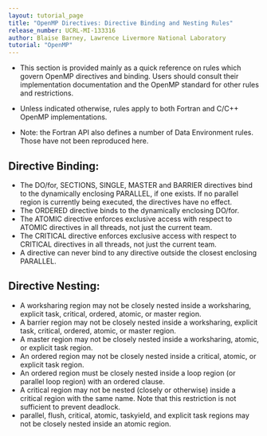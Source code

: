 ```yaml
---
layout: tutorial_page
title: "OpenMP Directives: Directive Binding and Nesting Rules"
release_number: UCRL-MI-133316
author: Blaise Barney, Lawrence Livermore National Laboratory
tutorial: "OpenMP"
---
```


* This section is provided mainly as a quick reference on rules which govern OpenMP directives and binding. Users should consult their implementation documentation and the OpenMP standard for other rules and restrictions.

* Unless indicated otherwise, rules apply to both Fortran and C/C++ OpenMP implementations.

* Note: the Fortran API also defines a number of Data Environment rules. Those have not been reproduced here.

## Directive Binding:

* The DO/for, SECTIONS, SINGLE, MASTER and BARRIER directives bind to the dynamically enclosing PARALLEL, if one exists. If no parallel region is currently being executed, the directives have no effect.
* The ORDERED directive binds to the dynamically enclosing DO/for.
* The ATOMIC directive enforces exclusive access with respect to ATOMIC directives in all threads, not just the current team.
* The CRITICAL directive enforces exclusive access with respect to CRITICAL directives in all threads, not just the current team.
* A directive can never bind to any directive outside the closest enclosing PARALLEL.

## Directive Nesting:

* A worksharing region may not be closely nested inside a worksharing, explicit task, critical, ordered, atomic, or master region.
* A barrier region may not be closely nested inside a worksharing, explicit task, critical, ordered, atomic, or master region.
* A master region may not be closely nested inside a worksharing, atomic, or explicit task region.
* An ordered region may not be closely nested inside a critical, atomic, or explicit task region.
* An ordered region must be closely nested inside a loop region (or parallel loop region) with an ordered clause.
* A critical region may not be nested (closely or otherwise) inside a critical region with the same name. Note that this restriction is not sufficient to prevent deadlock.
* parallel, flush, critical, atomic, taskyield, and explicit task regions may not be closely nested inside an atomic region.
